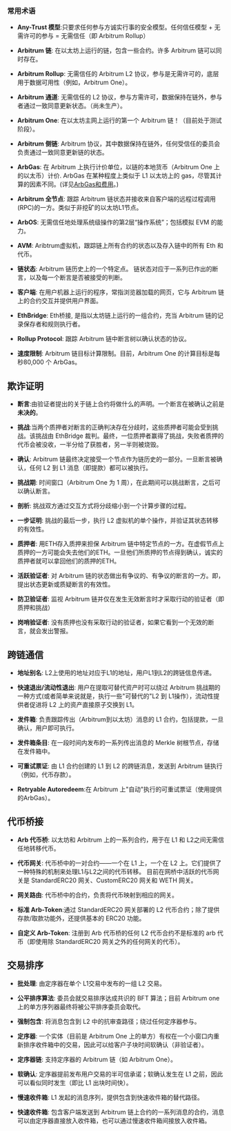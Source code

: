 
### 常用术语

- **Any-Trust 模型**:只要求任何参与方诚实行事的安全模型。任何信任模型 + 无需许可的参与 = 无需信任（即 Arbitrum Rollup）
  
- **Arbitrum 链**: 在以太坊上运行的链，包含一些合约。许多 Arbitrum 链可以同时存在。

- **Arbitrum Rollup**: 无需信任的 Arbitrum L2 协议，参与是无需许可的，底层用于数据可用性（例如，Arbitrum One）。

- **Arbitrum 通道**: 无需信任的 L2 协议，参与方需许可，数据保持在链外，参与者通过一致同意更新状态。（尚未生产）。

- **Arbitrum One**: 在以太坊主网上运行的第一个 Arbitrum 链！（目前处于测试阶段）。

- **Arbitrum 侧链**: Arbitrum 协议，其中数据保持在链外，任何受信任的委员会负责通过一致同意更新链的状态。
  
- **ArbGas**: 在 Arbitrum 上执行计价单位，以链的本地货币（Arbitrum One
  上的以太币）计价. ArbGas 在某种程度上类似于 L1 以太坊上的
  gas，尽管其计算的因素不同。(详见[ArbGas和费用](深入理解协议/洞悉Arbitrum.md#ArbGas和费用)。)
  
- **Arbitrum 全节点**: 跟踪 Arbitrum 链状态并接收来自客户端的远程过程调用(RPC)的一方。类似于非挖矿的以太坊L1节点。
  
- **ArbOS**: 无需信任地处理系统级操作的第2层“操作系统”；包括模拟 EVM 的能力。

- **AVM**: Aribtrum虚拟机，跟踪链上所有合约的状态以及存入链中的所有 Eth 和代币。

- **链状态**: Arbitrum 链历史上的一个特定点。 链状态对应于一系列已作出的断言，以及每一个断言是否被接受的判断。
 
- **客户端**: 在用户机器上运行的程序，常指浏览器加载的网页，它与 Arbitrum  链上的合约交互并提供用户界面。


- **EthBridge**: Eth桥接, 是指以太坊链上运行的一组合约，充当 Arbitrum
  链的记录保存者和规则执行者。

- **Rollup Protocol**: 跟踪 Arbitrum 链中断言树以确认状态的协议。

- **速度限制**: Arbitrum 链目标计算限制。目前，Arbitrum One 的计算目标是每秒80,000 个 ArbGas。
  

## 欺诈证明

- **断言**:由验证者提出的关于链上合约将做什么的声明。一个断言在被确认之前是**未决的**。

- **挑战**:当两个质押者对断言的正确判决存在分歧时，这些质押者可能会受到挑战。该挑战由
  EthBridge 
  裁判。最终，一位质押者赢得了挑战，失败者质押的代币会被没收，一半分给了获胜者，另一半则被烧毁。
  
- **确认**: Arbitrum 链最终决定接受一个节点作为链历史的一部分。一旦断言被确认，任何 L2 到 L1 消息（即提款）都可以被执行。

- **挑战期**: 时间窗口（Arbitrum One 为 1 周），在此期间可以挑战断言，之后可以确认断言。

- **剖析**: 挑战双方通过交互方式将分歧缩小到一个计算步骤的过程。

- **一步证明**: 挑战的最后一步，执行 L2 虚拟机的单个操作，并验证其状态转移的有效性。

- **质押者**: 用ETH存入质押来担保 Arbitrum  链中特定节点的一方。在虚假节点上质押的一方可能会失去他们的ETH。一旦他们所质押的节点得到确认，诚实的质押者就可以拿回他们的质押的ETH。

- **活跃验证者**: 对 Arbitrum 链的状态做出有争议的、有争议的断言的一方。即，提出状态更新或质疑断言的有效性。 

- **防卫验证者**: 监视 Arbitrum
  链并仅在发生无效断言时才采取行动的验证者（即质押和挑战）
  
- **岗哨验证者**: 没有质押也没有采取行动的验证者，如果它看到一个无效的断言，就会发出警报。
  

## 跨链通信

- **地址别名**: L2上使用的地址对应于L1的地址，用户L1到L2的跨链信息传递。

- **快速退出/流动性退出**: 用户在提取可替代资产时可以绕过 Arbitrum 挑战期的一种方式(或者简单来说就是，执行一些"可替代的"L2 到 L1操作），流动性提供者促进将 L2 上的资产直接原子交换到 L1。
  
- **发件箱**: 负责跟踪传出（Arbitrum到以太坊）消息的 L1 合约，包括提款，一旦确认，用户即可执行。
 
- **发件箱条目**: 在一段时间内发布的一系列传出消息的 Merkle  树根节点，存储在发件箱中。
  
- **可重试票证**: 由 L1 合约创建的 L1 到 L2 的跨链消息，发送到 Arbitrum  链执行（例如，代币存款）。

  
- **Retryable Autoredeem**:在 Arbitrum 上"自动"执行的可重试票证（使用提供的ArbGas）。
  

## 代币桥接

- **Arb 代币桥**: 以太坊和 Arbitrum 上的一系列合约，用于在 L1 和
  L2之间无需信任地转移代币。
  
- **代币网关**: 代币桥中的一对合约——一个在 L1 上，一个在 L2 上。它们提供了一种特殊的机制来处理L1与L2之间的代币转移。
目前在网桥中活跃的代币网关是 StandardERC20 网关、CustomERC20 网关和 WETH  网关。
  
- **网关路由**: 代币桥中的合约，负责将代币映射到相应的网关。

- **标准 Arb-Token**:通过 StandardERC20 网关部署的 L2
  代币合约；除了提供存款/取款功能外，还提供基本的 ERC20 功能。

- **自定义 Arb-Token**: 注册到 Arb 代币桥的任何 L2 代币合约不是标准的 arb
  代币（即使用除 StandardERC20 网关之外的任何网关的代币）。

## 交易排序

- **批处理**: 由定序器在单个 L1交易中发布的一组 L2 交易。

- **公平排序算法**: 委员会就交易排序达成共识的 BFT 算法；目前 Arbitrum one
  上的单方序列器最终将被公平排序委员会取代。
  
- **强制包含**: 将消息包含到 L2 中的抗审查路径；绕过任何定序器参与。

- **定序器**: 一个实体（目前是 Arbitrum One
  上的单方）有权在一个小窗口内重新排序收件箱中的交易，因此可以给客户子块时间软确认（非验证者）。
- **定序器链**: 支持定序器的 Arbitrum 链（如 Arbitrum One）。

- **软确认**: 定序器提前发布用户交易的半可信承诺；软确认发生在 L1 之前，因此可以看似同时发生（即比 L1 出块时间快）。
  
- **慢速收件箱**: L1 发起的消息序列，提供包含到快速收件箱的替代路径。

- **快速收件箱**: 包含客户端发送到 Arbitrum 链上合约的一系列消息的合约，消息可以由定序器直接放入收件箱，也可以通过慢速收件箱间接放入收件箱。
  







